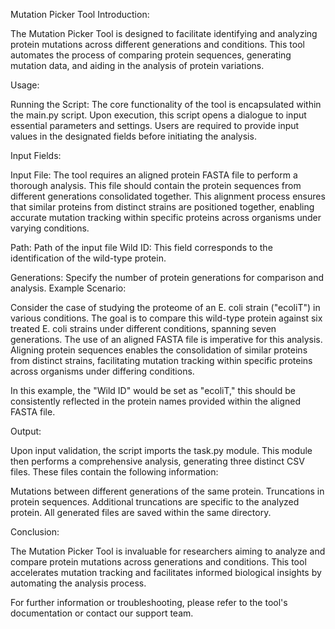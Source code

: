 Mutation Picker Tool
Introduction:

The Mutation Picker Tool is designed to facilitate identifying and analyzing protein mutations across different generations and conditions. This tool automates the process of comparing protein sequences, generating mutation data, and aiding in the analysis of protein variations.

Usage:

Running the Script:
The core functionality of the tool is encapsulated within the main.py script. Upon execution, this script opens a dialogue to input essential parameters and settings. Users are required to provide input values in the designated fields before initiating the analysis.

Input Fields:

Input File: The tool requires an aligned protein FASTA file to perform a thorough analysis. This file should contain the protein sequences from different generations consolidated together. This alignment process ensures that similar proteins from distinct strains are positioned together, enabling accurate mutation tracking within specific proteins across organisms under varying conditions.

Path: Path of the input file
Wild ID: This field corresponds to the identification of the wild-type protein.

Generations: Specify the number of protein generations for comparison and analysis.
Example Scenario:

Consider the case of studying the proteome of an E. coli strain ("ecoliT") in various conditions. The goal is to compare this wild-type protein against six treated E. coli strains under different conditions, spanning seven generations. The use of an aligned FASTA file is imperative for this analysis. Aligning protein sequences enables the consolidation of similar proteins from distinct strains, facilitating mutation tracking within specific proteins across organisms under differing conditions.

In this example, the "Wild ID" would be set as "ecoliT," this should be consistently reflected in the protein names provided within the aligned FASTA file.

Output:

Upon input validation, the script imports the task.py module. This module then performs a comprehensive analysis, generating three distinct CSV files. These files contain the following information:

Mutations between different generations of the same protein.
Truncations in protein sequences.
Additional truncations are specific to the analyzed protein.
All generated files are saved within the same directory.

Conclusion:

The Mutation Picker Tool is invaluable for researchers aiming to analyze and compare protein mutations across generations and conditions. This tool accelerates mutation tracking and facilitates informed biological insights by automating the analysis process.

For further information or troubleshooting, please refer to the tool's documentation or contact our support team.

